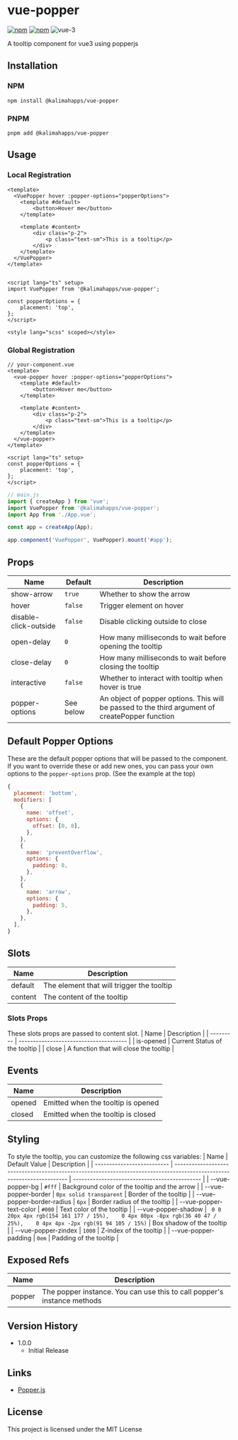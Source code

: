 # vue-popper
[![npm](https://img.shields.io/npm/v/@kalimahapps/vue-popper.svg)](https://www.npmjs.com/package/@kalimahapps/vue-popper) 
[![npm](https://img.shields.io/npm/dt/@kalimahapps/vue-popper.svg)](https://www.npmjs.com/package/@kalimahapps/vue-popper)
![vue-3](https://img.shields.io/badge/vue-3-%2342b883)

A tooltip component for vue3 using popperjs

## Installation
### NPM
`npm install @kalimahapps/vue-popper`

### PNPM
`pnpm add @kalimahapps/vue-popper`

## Usage
### Local Registration
```vue
<template>
  <VuePopper hover :popper-options="popperOptions">
    <template #default>
        <button>Hover me</button>
    </template>

    <template #content>
        <div class="p-2">
            <p class="text-sm">This is a tooltip</p>
        </div>
    </template>
  </VuePopper>
</template>


<script lang="ts" setup>
import VuePopper from '@kalimahapps/vue-popper';

const popperOptions = {
	placement: 'top',
};
</script>

<style lang="scss" scoped></style>
```

### Global Registration
```vue
// your-component.vue
<template>
  <vue-popper hover :popper-options="popperOptions">
    <template #default>
        <button>Hover me</button>
    </template>

    <template #content>
        <div class="p-2">
            <p class="text-sm">This is a tooltip</p>
        </div>
    </template>
  </vue-popper>
</template>

<script lang="ts" setup>
const popperOptions = {
	placement: 'top',
};
</script>
```
    
```js
// main.js
import { createApp } from 'vue';
import VuePopper from '@kalimahapps/vue-popper';
import App from './App.vue';

const app = createApp(App);

app.component('VuePopper', VuePopper).mount('#app');
```

## Props
| Name                  | Default   | Description                                                                                     |
| --------------------- | --------- | ----------------------------------------------------------------------------------------------- |
| show-arrow            | `true`    | Whether to show the arrow                                                                       |
| hover                 | `false`   | Trigger element on hover                                                                        |
| disable-click-outside | `false`   | Disable clicking outside to close                                                               |
| open-delay            | `0`       | How many milliseconds to wait before opening the tooltip                                        |
| close-delay           | `0`       | How many milliseconds to wait before closing the tooltip                                        |
| interactive           | `false`   | Whether to interact with tooltip when hover is true                                             |
| popper-options        | See below | An object of popper options. This will be passed to the third argument of createPopper function |


## Default Popper Options
These are the default popper options that will be passed to the component. If you want to override these or add new ones, you can pass your own options to the `popper-options` prop. (See the example at the top)

```js
{
  placement: 'bottom',
  modifiers: [
    {
      name: 'offset',
      options: {
        offset: [0, 8],
      },
    },
    {
      name: 'preventOverflow',
      options: {
        padding: 8,
      },
    },
    {
      name: 'arrow',
      options: {
        padding: 5,
      },
    },
  ],
}
```

## Slots
| Name    | Description                               |
| ------- | ----------------------------------------- |
| default | The element that will trigger the tooltip |
| content | The content of the tooltip                |

### Slots Props
These slots props are passed to content slot. 
| Name      | Description                            |
| --------- | -------------------------------------- |
| is-opened | Current Status of the tooltip          |
| close     | A function that will close the tooltip |


## Events
| Name   | Description                        |
| ------ | ---------------------------------- |
| opened | Emitted when the tooltip is opened |
| closed | Emitted when the tooltip is closed |

## Styling
To style the tooltip, you can customize the following css variables:
| Name                       | Default Value                                                                                                          | Description                                   |
| -------------------------- | ---------------------------------------------------------------------------------------------------------------------- | --------------------------------------------- |
| --vue-popper-bg            | `#fff`                                                                                                                 | Background color of the tooltip and the arrow |
| --vue-popper-border        | `0px solid transparent`                                                                                                | Border of the tooltip                         |
| --vue-popper-border-radius | `6px`                                                                                                                  | Border radius of the tooltip                  |
| --vue-popper-text-color    | `#000`                                                                                                                 | Text color of the tooltip                     |
| --vue-popper-shadow        | ` 0 0 20px 4px rgb(154 161 177 / 15%),    0 4px 80px -8px rgb(36 40 47 / 25%),    0 4px 4px -2px rgb(91 94 105 / 15%)` | Box shadow of the tooltip                     |
| --vue-popper-zindex        | `1000`                                                                                                                 | Z-index of the tooltip                        |
| --vue-popper-padding       | `0em`                                                                                                                  | Padding of the tooltip                        |

## Exposed Refs
| Name   | Description                                                             |
| ------ | ----------------------------------------------------------------------- |
| popper | The popper instance. You can use this to call popper's instance methods |

## Version History
- 1.0.0
  - Initial Release

## Links
- [Popper.js](https://popper.js.org/)
## License

This project is licensed under the MIT License